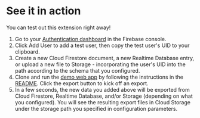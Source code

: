 # See it in action

You can test out this extension right away!

1. Go to your [Authentication dashboard](https://console.firebase.google.com/project/$%7Bparam:PROJECT_ID%7D/authentication/users) in the Firebase console.
2. Click Add User to add a test user, then copy the test user's UID to your clipboard.
3. Create a new Cloud Firestore document, a new Realtime Database entry, or upload a new file to Storage - incorporating the user's UID into the path according to the schema that you configured.
4. Clone and run the [demo web app](TODO) by following the instructions in the [README](TODO). Click the export button to kick off an export.
5. In a few seconds, the new data you added above will be exported from Cloud Firestore, Realtime Database, and/or Storage (depending on what you configured). You will see the resulting export files in Cloud Storage under the storage path you specified in configuration parameters.
